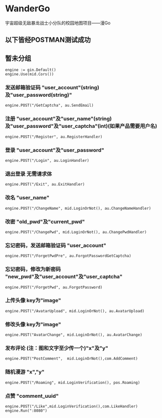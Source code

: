 # WanderGo
宇宙超级无敌暴龙战士小分队的校园地图项目——漫Go
## 以下皆经POSTMAN测试成功
## 暂未分组
	engine := gin.Default()
	engine.Use(mid.Cors())
### 发送邮箱验证码 "user_account"(string)及"user_password(string)"
 	engine.POST("/GetCaptcha", au.SendEmail)
### 注册 "user_account"及"user_name"(string)及"user_password"及"user_captcha"(int)(如果产品需要用户名)
 	engine.POST("/Register", au.RegisterHandler)
### 登录 "user_account"及"user_password"
 	engine.POST("/Login", au.LoginHandler)
### 退出登录 无需请求体
 	engine.POST("/Exit", au.ExitHandler)
### 改名 "user_name"
	engine.POST("/ChangeName", mid.LoginOrNot(), au.ChangeNameHandler)
### 改密 "old_pwd"及"current_pwd"
	engine.POST("/ChangePwd", mid.LoginOrNot(), au.ChangePwdHandler)
### 忘记密码，发送邮箱验证码 "user_account"
 	engine.POST("/ForgetPwdPre", au.ForgotPasswordGetCaptcha)
### 忘记密码，修改为新密码 "new_pwd"及"user_account"及"user_captcha"
	engine.POST("/ForgetPwd", au.ForgotPassword)
### 上传头像 key为"image"
 	engine.POST("/AvatarUpload", mid.LoginOrNot(), au.AvatarUpload)
### 修改头像 key为"image"
 	engine.POST("AvatarChange", mid.LoginOrNot(), au.AvatarChange)
### 发布评论 (注：图和文字至少传一个)"x"及"y"
 	engine.POST("PostComment",  mid.LoginOrNot(),com.AddComment)
### 随机漫游 "x","y"
  	engine.POST("/Roaming", mid.LoginVerification(), pos.Roaming)
### 点赞	"comment_uuid"
	engine.POST("/Like",mid.LoginVerification(),com.LikeHandler)
	engine.Run(":8080")